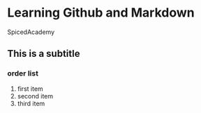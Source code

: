 # Learning Github and Markdown
SpicedAcademy
## This is a subtitle
### order list
1. first item
2. second item
3. third item
